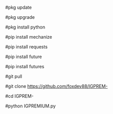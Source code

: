#pkg update

#pkg upgrade 

#pkg install python 

#pip install mechanize

#pip install requests

#pip install future

#pip install futures

#git pull

#git clone https://github.com/foxdev88/IGPREM-

#cd IGPREM-

#python IGPREMIUM.py
